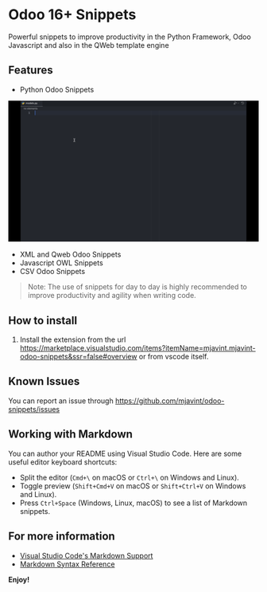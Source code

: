 # Odoo 16+ Snippets

Powerful snippets to improve productivity in the Python Framework, Odoo Javascript and also in the QWeb template engine

## Features

- Python Odoo Snippets

![Python Odoo](/src/images/model.gif)

- XML and Qweb Odoo Snippets
- Javascript OWL Snippets
- CSV Odoo Snippets

> Note: The use of snippets for day to day is highly recommended to improve productivity and agility when writing code.

## How to install

1. Install the extension from the url https://marketplace.visualstudio.com/items?itemName=mjavint.mjavint-odoo-snippets&ssr=false#overview or from vscode itself.

## Known Issues

You can report an issue through https://github.com/mjavint/odoo-snippets/issues

## Working with Markdown

You can author your README using Visual Studio Code. Here are some useful editor keyboard shortcuts:

- Split the editor (`Cmd+\` on macOS or `Ctrl+\` on Windows and Linux).
- Toggle preview (`Shift+Cmd+V` on macOS or `Shift+Ctrl+V` on Windows and Linux).
- Press `Ctrl+Space` (Windows, Linux, macOS) to see a list of Markdown snippets.

## For more information

- [Visual Studio Code's Markdown Support](http://code.visualstudio.com/docs/languages/markdown)
- [Markdown Syntax Reference](https://help.github.com/articles/markdown-basics/)

**Enjoy!**
